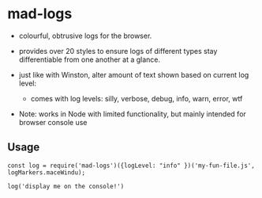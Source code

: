 # mad-logs

*   colourful, obtrusive logs for the browser.
*   provides over 20 styles to ensure logs of different types stay differentiable from one another at a glance.
*   just like with Winston, alter amount of text shown based on current log level:
    *   comes with log levels:  silly, verbose, debug, info, warn, error, wtf

*   Note: works in Node with limited functionality, but mainly intended for browser console use


## Usage

    const log = require('mad-logs')({logLevel: "info" })('my-fun-file.js', logMarkers.maceWindu);

    log('display me on the console!')
